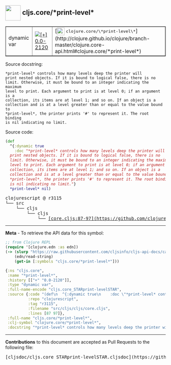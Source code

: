 ## <img width="48px" valign="middle" src="http://i.imgur.com/Hi20huC.png"> cljs.core/\*print-level\*

 <table border="1">
<tr>

<td>dynamic var</td>
<td><a href="https://github.com/cljsinfo/cljs-api-docs/tree/0.0-2120"><img valign="middle" alt="[+] 0.0-2120" src="https://img.shields.io/badge/+-0.0--2120-lightgrey.svg"></a> </td>
<td>
[<img height="24px" valign="middle" src="http://i.imgur.com/1GjPKvB.png"> <samp>clojure.core/\*print-level\*</samp>](http://clojure.github.io/clojure/branch-master/clojure.core-api.html#clojure.core/*print-level*)
</td>
</tr>
</table>





Source docstring:

```
*print-level* controls how many levels deep the printer will
print nested objects. If it is bound to logical false, there is no
limit. Otherwise, it must be bound to an integer indicating the maximum
level to print. Each argument to print is at level 0; if an argument is a
collection, its items are at level 1; and so on. If an object is a
collection and is at a level greater than or equal to the value bound to
*print-level*, the printer prints '#' to represent it. The root binding
is nil indicating no limit.
```

Source code:

```clj
(def
  ^{:dynamic true
    :doc "*print-level* controls how many levels deep the printer will
  print nested objects. If it is bound to logical false, there is no
  limit. Otherwise, it must be bound to an integer indicating the maximum
  level to print. Each argument to print is at level 0; if an argument is a
  collection, its items are at level 1; and so on. If an object is a
  collection and is at a level greater than or equal to the value bound to
  *print-level*, the printer prints '#' to represent it. The root binding
  is nil indicating no limit."}
  *print-level* nil)
```

 <pre>
clojurescript @ r3115
└── src
    └── cljs
        └── cljs
            └── <ins>[core.cljs:87-97](https://github.com/clojure/clojurescript/blob/r3115/src/cljs/cljs/core.cljs#L87-L97)</ins>
</pre>


---

__Meta__ - To retrieve the API data for this symbol:

```clj
;; from Clojure REPL
(require '[clojure.edn :as edn])
(-> (slurp "https://raw.githubusercontent.com/cljsinfo/cljs-api-docs/catalog/cljs-api.edn")
    (edn/read-string)
    (get-in [:symbols "cljs.core/*print-level*"]))
```

```clj
{:ns "cljs.core",
 :name "*print-level*",
 :history [["+" "0.0-2120"]],
 :type "dynamic var",
 :full-name-encode "cljs.core_STARprint-levelSTAR",
 :source {:code "(def\n  ^{:dynamic true\n    :doc \"*print-level* controls how many levels deep the printer will\n  print nested objects. If it is bound to logical false, there is no\n  limit. Otherwise, it must be bound to an integer indicating the maximum\n  level to print. Each argument to print is at level 0; if an argument is a\n  collection, its items are at level 1; and so on. If an object is a\n  collection and is at a level greater than or equal to the value bound to\n  *print-level*, the printer prints '#' to represent it. The root binding\n  is nil indicating no limit.\"}\n  *print-level* nil)",
          :repo "clojurescript",
          :tag "r3115",
          :filename "src/cljs/cljs/core.cljs",
          :lines [87 97]},
 :full-name "cljs.core/*print-level*",
 :clj-symbol "clojure.core/*print-level*",
 :docstring "*print-level* controls how many levels deep the printer will\nprint nested objects. If it is bound to logical false, there is no\nlimit. Otherwise, it must be bound to an integer indicating the maximum\nlevel to print. Each argument to print is at level 0; if an argument is a\ncollection, its items are at level 1; and so on. If an object is a\ncollection and is at a level greater than or equal to the value bound to\n*print-level*, the printer prints '#' to represent it. The root binding\nis nil indicating no limit."}

```

---

__Contributions__ to this document are accepted as Pull Requests to the following file:

 <pre>
[cljsdoc/cljs.core_STARprint-levelSTAR.cljsdoc](https://github.com/cljsinfo/cljs-api-docs/blob/master/cljsdoc/cljs.core_STARprint-levelSTAR.cljsdoc)
</pre>

